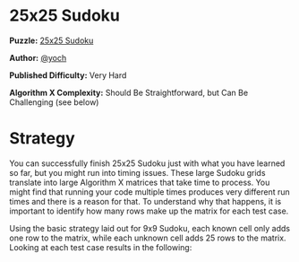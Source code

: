 # 25x25 Sudoku

__Puzzle:__ [25x25 Sudoku](https://www.codingame.com/training/expert/25x25-sudoku)

__Author:__ [@yoch](https://www.codingame.com/profile/14a6f9fb972f723d06789c969370ff2e7411725)

__Published Difficulty:__ Very Hard

__Algorithm X Complexity:__ Should Be Straightforward, but Can Be Challenging (see below)

# Strategy

You can successfully finish 25x25 Sudoku just with what you have learned so far, but you might run into timing issues. These large Sudoku grids translate into large Algorithm X matrices that take time to process. You might find that running your code multiple times produces very different run times and there is a reason for that. To understand why that happens, it is important to identify how many rows make up the matrix for each test case.

Using the basic strategy laid out for 9x9 Sudoku, each known cell only adds one row to the matrix, while each unknown cell adds 25 rows to the matrix. Looking at each test case results in the following:
